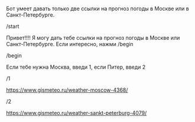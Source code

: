 Бот умеет давать только две ссылки на прогноз погоды в Москве или в Санкт-Петербурге.

/start

Привет!!!! Я могу дать тебе ссылки на прогноз погоды в Москве или Санкт-Петербурге. Если интересно, нажми /begin

/begin

Если тебе нужна Москва, введи 1, если Питер, введи 2

/1

https://www.gismeteo.ru/weather-moscow-4368/

/2

https://www.gismeteo.ru/weather-sankt-peterburg-4079/
